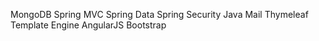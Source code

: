 MongoDB
Spring MVC
Spring Data
Spring Security
Java Mail
Thymeleaf Template Engine
AngularJS
Bootstrap
